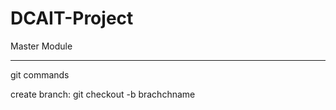 # DCAIT-Project
Master Module

------------------------------
git commands

create branch: git checkout -b brachchname
